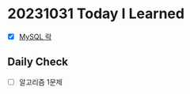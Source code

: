 # 20231031 Today I Learned
- [X] [MySQL 락](../../DataBase/MySQL_lock.md)

## Daily Check
- [ ] 알고리즘 1문제
